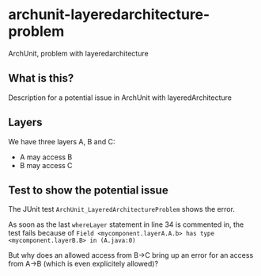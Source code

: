 # archunit-layeredarchitecture-problem
ArchUnit, problem with layeredarchitecture

## What is this?
Description for a potential issue in ArchUnit with layeredArchitecture

## Layers
We have three layers A, B and C:
* A may access B
* B may access C

## Test to show the potential issue
The JUnit test `ArchUnit_LayeredArchitectureProblem` shows the error.

As soon as the last `whereLayer` statement in line 34 is commented in, the test fails because of
`Field <mycomponent.layerA.A.b> has type <mycomponent.layerB.B> in (A.java:0)`

But why does an allowed access from B->C bring up an error for an access from A->B (which is even explicitely allowed)?